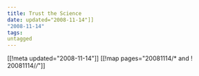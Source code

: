 ```yaml
---
title: Trust the Science
date: updated="2008-11-14"]]
"2008-11-14"
tags:
untagged
---
```

[[!meta updated="2008-11-14"]]
[[!map pages="20081114/* and ! 20081114/*/*"]]
